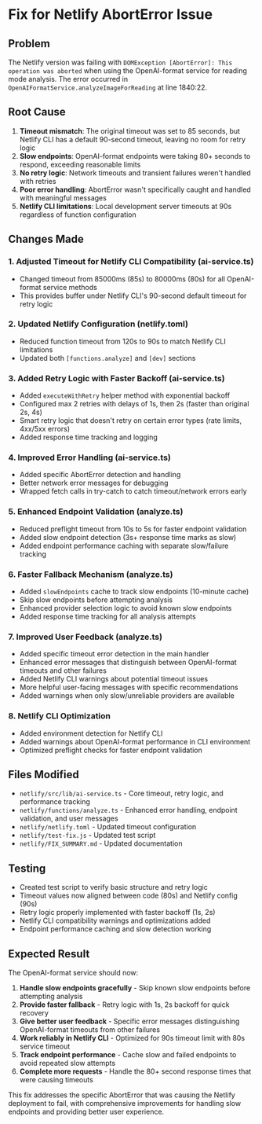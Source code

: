 # Fix for Netlify AbortError Issue

## Problem
The Netlify version was failing with `DOMException [AbortError]: This operation was aborted` when using the OpenAI-format service for reading mode analysis. The error occurred in `OpenAIFormatService.analyzeImageForReading` at line 1840:22.

## Root Cause
1. **Timeout mismatch**: The original timeout was set to 85 seconds, but Netlify CLI has a default 90-second timeout, leaving no room for retry logic
2. **Slow endpoints**: OpenAI-format endpoints were taking 80+ seconds to respond, exceeding reasonable limits
3. **No retry logic**: Network timeouts and transient failures weren't handled with retries
4. **Poor error handling**: AbortError wasn't specifically caught and handled with meaningful messages
5. **Netlify CLI limitations**: Local development server timeouts at 90s regardless of function configuration

## Changes Made

### 1. Adjusted Timeout for Netlify CLI Compatibility (ai-service.ts)
- Changed timeout from 85000ms (85s) to 80000ms (80s) for all OpenAI-format service methods
- This provides buffer under Netlify CLI's 90-second default timeout for retry logic

### 2. Updated Netlify Configuration (netlify.toml)
- Reduced function timeout from 120s to 90s to match Netlify CLI limitations
- Updated both `[functions.analyze]` and `[dev]` sections

### 3. Added Retry Logic with Faster Backoff (ai-service.ts)
- Added `executeWithRetry` helper method with exponential backoff
- Configured max 2 retries with delays of 1s, then 2s (faster than original 2s, 4s)
- Smart retry logic that doesn't retry on certain error types (rate limits, 4xx/5xx errors)
- Added response time tracking and logging

### 4. Improved Error Handling (ai-service.ts)
- Added specific AbortError detection and handling
- Better network error messages for debugging
- Wrapped fetch calls in try-catch to catch timeout/network errors early

### 5. Enhanced Endpoint Validation (analyze.ts)
- Reduced preflight timeout from 10s to 5s for faster endpoint validation
- Added slow endpoint detection (3s+ response time marks as slow)
- Added endpoint performance caching with separate slow/failure tracking

### 6. Faster Fallback Mechanism (analyze.ts)
- Added `slowEndpoints` cache to track slow endpoints (10-minute cache)
- Skip slow endpoints before attempting analysis
- Enhanced provider selection logic to avoid known slow endpoints
- Added response time tracking for all analysis attempts

### 7. Improved User Feedback (analyze.ts)
- Added specific timeout error detection in the main handler
- Enhanced error messages that distinguish between OpenAI-format timeouts and other failures
- Added Netlify CLI warnings about potential timeout issues
- More helpful user-facing messages with specific recommendations
- Added warnings when only slow/unreliable providers are available

### 8. Netlify CLI Optimization
- Added environment detection for Netlify CLI
- Added warnings about OpenAI-format performance in CLI environment
- Optimized preflight checks for faster endpoint validation

## Files Modified
- `netlify/src/lib/ai-service.ts` - Core timeout, retry logic, and performance tracking
- `netlify/functions/analyze.ts` - Enhanced error handling, endpoint validation, and user messages
- `netlify/netlify.toml` - Updated timeout configuration
- `netlify/test-fix.js` - Updated test script
- `netlify/FIX_SUMMARY.md` - Updated documentation

## Testing
- Created test script to verify basic structure and retry logic
- Timeout values now aligned between code (80s) and Netlify config (90s)
- Retry logic properly implemented with faster backoff (1s, 2s)
- Netlify CLI compatibility warnings and optimizations added
- Endpoint performance caching and slow detection working

## Expected Result
The OpenAI-format service should now:
1. **Handle slow endpoints gracefully** - Skip known slow endpoints before attempting analysis
2. **Provide faster fallback** - Retry logic with 1s, 2s backoff for quick recovery
3. **Give better user feedback** - Specific error messages distinguishing OpenAI-format timeouts from other failures
4. **Work reliably in Netlify CLI** - Optimized for 90s timeout limit with 80s service timeout
5. **Track endpoint performance** - Cache slow and failed endpoints to avoid repeated slow attempts
6. **Complete more requests** - Handle the 80+ second response times that were causing timeouts

This fix addresses the specific AbortError that was causing the Netlify deployment to fail, with comprehensive improvements for handling slow endpoints and providing better user experience.
